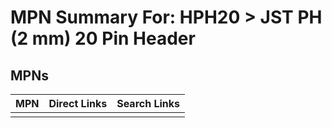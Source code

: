 



# MPN Summary For: HPH20 > JST PH (2 mm) 20 Pin Header

## MPNs
  

|MPN|Direct Links|Search Links|
| :--- | :--- | :--- |
||||
